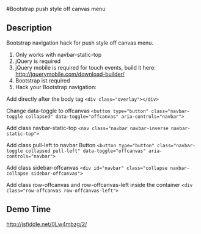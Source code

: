 #Bootstrap push style off canvas menu

## Description
Bootstrap navigation hack for push style off canvas menu.

1. Only works with navbar-static-top
2. jQuery is required
3. jQuery mobile is required for touch events, build it here: http://jquerymobile.com/download-builder/
4. Bootstrap ist required
5. Hack your Bootstrap navigation:

Add directly after the body tag
```<div class="overlay"></div>```

Change data-toggle to offcanvas
```<button type="button" class="navbar-toggle collapsed" data-toggle="offcanvas" aria-controls="navbar">```

Add class navbar-static-top
```<nav class="navbar navbar-inverse navbar-static-top">```

Add class pull-left to navbar Button
```<button type="button" class="navbar-toggle collapsed pull-left" data-toggle="offcanvas" aria-controls="navbar">```

Add class sidebar-offcanvas
```<div id="navbar" class="collapse navbar-collapse sidebar-offcanvas">```

Add class row-offcanvas and row-offcanvas-left inside the container
```<div class="row-offcanvas row-offcanvas-left">```

## Demo Time
http://jsfiddle.net/0Lw4mbzg/2/
